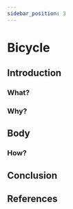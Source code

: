 ```yaml
---
sidebar_position: 3
---
```


# Bicycle

## Introduction

### What?

### Why?

## Body

### How?

## Conclusion

## References